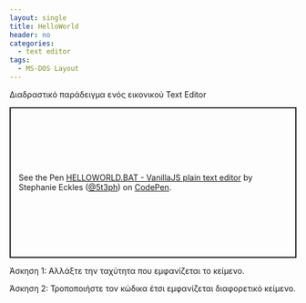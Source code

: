 ```yaml
---
layout: single
title: HelloWorld
header: no
categories:
  - text editor
tags:
  - MS-DOS Layout
---
```


Διαδραστικό παράδειγμα ενός εικονικού Text Editor

<p class="codepen" data-height="465" data-theme-id="light" data-default-tab="js,result" data-user="5t3ph" data-slug-hash="GRJPeeQ" style="height: 265px; box-sizing: border-box; display: flex; align-items: center; justify-content: center; border: 2px solid; margin: 1em 0; padding: 1em;" data-pen-title="HELLOWORLD.BAT - VanillaJS plain text editor">
  <span>See the Pen <a href="https://codepen.io/5t3ph/pen/GRJPeeQ">
  HELLOWORLD.BAT - VanillaJS plain text editor</a> by Stephanie Eckles (<a href="https://codepen.io/5t3ph">@5t3ph</a>)
  on <a href="https://codepen.io">CodePen</a>.</span>
</p>
<script async src="https://static.codepen.io/assets/embed/ei.js"></script>

Άσκηση 1: Αλλάξτε την ταχύτητα που εμφανίζεται το κείμενο.

Άσκηση 2: Τροποποιήστε τον κώδικα έτσι εμφανίζεται διαφορετικό κείμενο.
